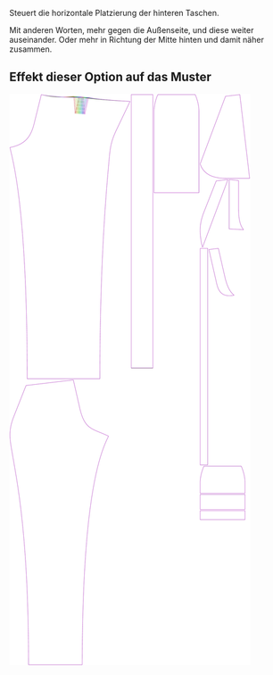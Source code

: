 
Steuert die horizontale Platzierung der hinteren Taschen.

Mit anderen Worten, mehr gegen die Außenseite, und diese weiter auseinander. Oder mehr in Richtung der Mitte hinten und damit näher zusammen.


## Effekt dieser Option auf das Muster
![Dieses Bild zeigt den Effekt dieser Option, indem es mehrere Varianten überlagert, die einen anderen Wert für diese Option haben](charlie_backpockethorizontalplacement_sample.svg "Effekt dieser Option auf das Muster")